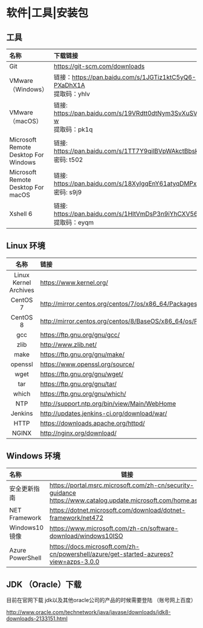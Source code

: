 # 软件|工具|安装包

## 工具

| 名称                                 | 下载链接                                                     |
| :----------------------------------- | :----------------------------------------------------------- |
| Git                                  | https://git-scm.com/downloads                                |
| VMware （Windows）                   | 链接：https://pan.baidu.com/s/1JGTiz1ktC5yQ6-PXaDhX1A  <br/>提取码：yhlv |
| VMware （macOS）                     | 链接: https://pan.baidu.com/s/19VRdtt0dtNym3SvXuSVQ-w  <br/>提取码：pk1q |
| Microsoft Remote Desktop For Windows | 链接: https://pan.baidu.com/s/1TT7Y9qilBVpWAkctBbsknw  <br/>密码: t502 |
| Microsoft Remote Desktop For macOS   | 链接: https://pan.baidu.com/s/18XyIgqEnY61atyqDMPxVDw  <br/>密码: s9j9 |
| Xshell 6                             | 链接: https://pan.baidu.com/s/1HltVmDsP3n9iYhCXV56P-A  <br/>提取码：eyqm |



## Linux 环境

|         名称          | 链接                                                         |
| :-------------------: | :----------------------------------------------------------- |
| Linux Kernel Archives | https://www.kernel.org/                                      |
|       CentOS 7        | http://mirror.centos.org/centos/7/os/x86_64/Packages/        |
|       CentOS 8        | http://mirror.centos.org/centos/8/BaseOS/x86_64/os/Packages/ |
|          gcc          | https://ftp.gnu.org/gnu/gcc/                                 |
|         zlib          | http://www.zlib.net/                                         |
|         make          | https://ftp.gnu.org/gnu/make/                                |
|        openssl        | https://www.openssl.org/source/                              |
|         wget          | https://ftp.gnu.org/gnu/wget/                                |
|          tar          | https://ftp.gnu.org/gnu/tar/                                 |
|         which         | https://ftp.gnu.org/gnu/which/                               |
|          NTP          | http://support.ntp.org/bin/view/Main/WebHome                 |
|        Jenkins        | http://updates.jenkins-ci.org/download/war/                  |
|         HTTP          | https://downloads.apache.org/httpd/                          |
|         NGINX         | http://nginx.org/download/                                   |



## Windows 环境

| 名称             | 链接                                                         |
| :--------------- | ------------------------------------------------------------ |
| 安全更新指南     | https://portal.msrc.microsoft.com/zh-cn/security-guidance  <br/>https://www.catalog.update.microsoft.com/home.aspx |
| NET Framework    | https://dotnet.microsoft.com/download/dotnet-framework/net472 |
| Windows10镜像    | https://www.microsoft.com/zh-cn/software-download/windows10ISO |
| Azure PowerShell | https://docs.microsoft.com/zh-cn/powershell/azure/get-started-azureps?view=azps-3.0.0 |

## JDK （Oracle）下载

目前在官网下载 jdk以及其他oracle公司的产品的时候需要登陆 （账号网上百度）

http://www.oracle.com/technetwork/java/javase/downloads/jdk8-downloads-2133151.html

